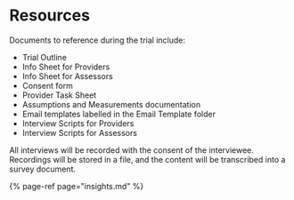 # Resources

Documents to reference during the trial include:

* Trial Outline
* Info Sheet for Providers
* Info Sheet for Assessors
* Consent form
* Provider Task Sheet
* Assumptions and Measurements documentation
* Email templates labelled in the Email Template folder
* Interview Scripts for Providers
* Interview Scripts for Assessors  

All interviews will be recorded with the consent of the interviewee. Recordings will be stored in a file, and the content will be transcribed into a survey document.  




{% page-ref page="insights.md" %}



